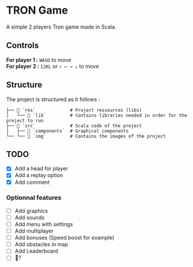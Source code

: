 # TRON Game
A simple 2 players Tron game made in Scala.

## Controls
**For player 1 :** `WASD` to move  
**For player 2 :** `IJKL` or `↑ ← → ↓` to move

## Structure
The project is structured as it follows :
```
├── 📁 `res`             # Project ressources (libs)
│   └── 📁 `lib`         # Contains libraries needed in order for the project to run
├── 📁 `src`             # Scala code of the project 
│   ├── 📁 `components`  # Graphical components
└── └── 📁 `img`         # Contains the images of the project
```

## TODO
- [x] Add a head for player
- [x] Add a replay option
- [x] Add comment

### Optionnal features
- [ ] Add graphics
- [ ] Add sounds
- [ ] Add menu with settings
- [ ] Add multiplayer
- [ ] Add bonuses (Speed boost for example)
- [ ] Add obstacles in map
- [ ] Add Leaderboard
- [ ] 🥚?